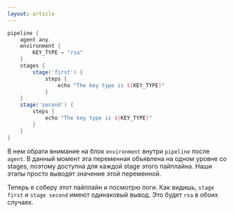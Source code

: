 ```yaml
---
layout: article
---
```

```groovy
pipeline {
    agent any
    environment {
        KEY_TYPE = "rsa"
    }
    stages {
        stage('first') {
            steps {
                echo "The key type is ${KEY_TYPE}"
            }
    }
    stage('second') {
        steps {
            echo "The key type is ${KEY_TYPE}"
        }
    }
}
```

В нем обрати внимание на блок `environment` внутри `pipeline` после `agent`. В данный момент эта переменная объявлена на одном уровне со stages, поэтому доступна для каждой stage этого пайплайна. Наши этапы просто выводят значение этой переменной.

Теперь я соберу этот пайплайн и посмотрю логи. Как видишь, `stage first` и `stage second` имеют одинаковый вывод. Это будет `rsa` в обоих случаях.
